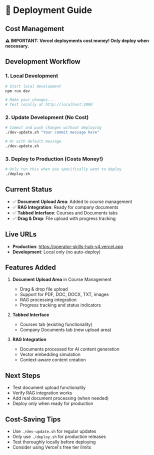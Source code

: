 # 🚀 Deployment Guide

## Cost Management
**⚠️ IMPORTANT: Vercel deployments cost money! Only deploy when necessary.**

## Development Workflow

### 1. Local Development
```bash
# Start local development
npm run dev

# Make your changes...
# Test locally at http://localhost:3000
```

### 2. Update Development (No Cost)
```bash
# Commit and push changes without deploying
./dev-update.sh "Your commit message here"

# Or with default message
./dev-update.sh
```

### 3. Deploy to Production (Costs Money!)
```bash
# Only run this when you specifically want to deploy
./deploy.sh
```

## Current Status
- ✅ **Document Upload Area**: Added to course management
- ✅ **RAG Integration**: Ready for company documents
- ✅ **Tabbed Interface**: Courses and Documents tabs
- ✅ **Drag & Drop**: File upload with progress tracking

## Live URLs
- **Production**: https://operator-skills-hub-v4.vercel.app
- **Development**: Local only (no auto-deploy)

## Features Added
1. **Document Upload Area** in Course Management
   - Drag & drop file upload
   - Support for PDF, DOC, DOCX, TXT, images
   - RAG processing integration
   - Progress tracking and status indicators

2. **Tabbed Interface**
   - Courses tab (existing functionality)
   - Company Documents tab (new upload area)

3. **RAG Integration**
   - Documents processed for AI content generation
   - Vector embedding simulation
   - Context-aware content creation

## Next Steps
- Test document upload functionality
- Verify RAG integration works
- Add real document processing (when needed)
- Deploy only when ready for production

## Cost-Saving Tips
- Use `./dev-update.sh` for regular updates
- Only use `./deploy.sh` for production releases
- Test thoroughly locally before deploying
- Consider using Vercel's free tier limits
